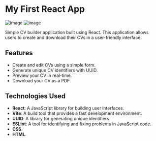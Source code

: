# My First React App
![image](https://github.com/user-attachments/assets/c1b60c1b-3bde-41dd-982e-e4a1c7b5eea1)
![image](https://github.com/user-attachments/assets/d93746a2-f27e-4a9e-8f65-8c8587b640ca)

Simple CV builder application built using React. This application allows users to create and download their CVs in a user-friendly interface.

## Features

- Create and edit CVs using a simple form.
- Generate unique CV identifiers with UUID.
- Preview your CV in real-time.
- Download your CV as a PDF.

## Technologies Used

- **React**: A JavaScript library for building user interfaces.
- **Vite**: A build tool that provides a fast development environment.
- **UUID**: A library for generating unique identifiers.
- **ESLint**: A tool for identifying and fixing problems in JavaScript code.
- **CSS**.
- **HTML**.

